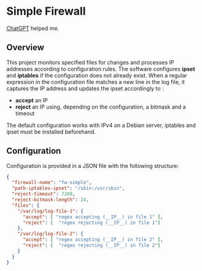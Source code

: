 
# Simple Firewall

[ChatGPT](https://chatgpt.com) helped me.
  
## Overview

This project monitors specified files for changes and processes IP addresses according to configuration rules. The software configures **ipset** and **iptables** if the configuration does not already exist. When a regular expression in the configuration file matches a new line in the log file, it captures the IP address and updates the ipset accordingly to :
- **accept** an IP
- **reject** an IP using, depending on the configuration, a bitmask and a timeout

The default configuration works with IPv4 on a Debian server, iptables and ipset must be installed beforehand.

## Configuration

Configuration is provided in a JSON file with the following structure:

````json
{
  "firewall-name": "fw-simple",
  "path-iptables-ipset": "/sbin:/usr/sbin",
  "reject-timeout": 7200,
  "reject-bitmask-length": 24,
  "files": {
    "/var/log/log-file-1": {
      "accept": [ "regex accepting (__IP__) in file 1" ],
      "reject": [  "regex rejecting (__IP__) in file 1"]
    },
    "/var/log/log-file-2": {
      "accept": [ "regex accepting (__IP__) in file 2" ],
      "reject": [  "regex rejecting (__IP__) in file 2"]
    }
  }
}
